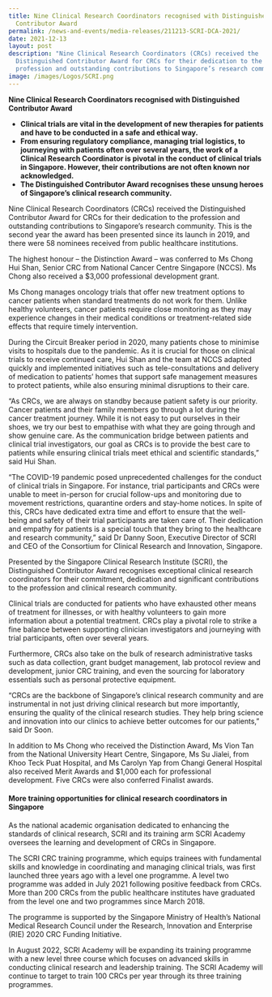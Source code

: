 ```yaml
---
title: Nine Clinical Research Coordinators recognised with Distinguished
  Contributor Award
permalink: /news-and-events/media-releases/211213-SCRI-DCA-2021/
date: 2021-12-13
layout: post
description: "Nine Clinical Research Coordinators (CRCs) received the
  Distinguished Contributor Award for CRCs for their dedication to the
  profession and outstanding contributions to Singapore’s research community. "
image: /images/Logos/SCRI.png
---
```

**Nine Clinical Research Coordinators recognised with Distinguished Contributor Award**

*   __Clinical trials are vital in the development of new therapies for patients and have to be conducted in a safe and ethical way.__
*   __From ensuring regulatory compliance, managing trial logistics, to journeying with patients often over several years, the work of a Clinical Research Coordinator is pivotal in the conduct of clinical trials in Singapore. However, their contributions are not often known nor acknowledged.__
*   __The Distinguished Contributor Award recognises these unsung heroes of Singapore’s clinical research community.__

Nine Clinical Research Coordinators (CRCs) received the Distinguished Contributor Award for CRCs for their dedication to the profession and outstanding contributions to Singapore’s research community. This is the second year the award has been presented since its launch in 2019, and there were 58 nominees received from public healthcare institutions.

The highest honour – the Distinction Award – was conferred to Ms Chong Hui Shan, Senior CRC from National Cancer Centre Singapore (NCCS). Ms Chong also received a $3,000 professional development grant.

Ms Chong manages oncology trials that offer new treatment options to cancer patients when standard treatments do not work for them. Unlike healthy volunteers, cancer patients require close monitoring as they may experience changes in their medical conditions or treatment-related side effects that require timely intervention.

During the Circuit Breaker period in 2020, many patients chose to minimise visits to hospitals due to the pandemic. As it is crucial for those on clinical trials to receive continued care, Hui Shan and the team at NCCS adapted quickly and implemented initiatives such as tele-consultations and delivery of medication to patients’ homes that support safe management measures to protect patients, while also ensuring minimal disruptions to their care.

“As CRCs, we are always on standby because patient safety is our priority. Cancer patients and their family members go through a lot during the cancer treatment journey. While it is not easy to put ourselves in their shoes, we try our best to empathise with what they are going through and show genuine care. As the communication bridge between patients and clinical trial investigators, our goal as CRCs is to provide the best care to patients while ensuring clinical trials meet ethical and scientific standards,” said Hui Shan.

“The COVID-19 pandemic posed unprecedented challenges for the conduct of clinical trials in Singapore. For instance, trial participants and CRCs were unable to meet in-person for crucial follow-ups and monitoring due to movement restrictions, quarantine orders and stay-home notices. In spite of this, CRCs have dedicated extra time and effort to ensure that the well-being and safety of their trial participants are taken care of. Their dedication and empathy for patients is a special touch that they bring to the healthcare and research community,” said Dr Danny Soon, Executive Director of SCRI and CEO of the Consortium for Clinical Research and Innovation, Singapore.

Presented by the Singapore Clinical Research Institute (SCRI), the Distinguished Contributor Award recognises exceptional clinical research coordinators for their commitment, dedication and significant contributions to the profession and clinical research community.

Clinical trials are conducted for patients who have exhausted other means of treatment for illnesses, or with healthy volunteers to gain more information about a potential treatment. CRCs play a pivotal role to strike a fine balance between supporting clinician investigators and journeying with trial participants, often over several years.

Furthermore, CRCs also take on the bulk of research administrative tasks such as data collection, grant budget management, lab protocol review and development, junior CRC training, and even the sourcing for laboratory essentials such as personal protective equipment.

“CRCs are the backbone of Singapore’s clinical research community and are instrumental in not just driving clinical research but more importantly, ensuring the quality of the clinical research studies. They help bring science and innovation into our clinics to achieve better outcomes for our patients,” said Dr Soon.

In addition to Ms Chong who received the Distinction Award, Ms Vion Tan from the National University Heart Centre, Singapore, Ms Su Jialei, from Khoo Teck Puat Hospital, and Ms Carolyn Yap from Changi General Hospital also received Merit Awards and $1,000 each for professional development. Five CRCs were also conferred Finalist awards.

#### **More training opportunities for clinical research coordinators in Singapore**

As the national academic organisation dedicated to enhancing the standards of clinical research, SCRI and its training arm SCRI Academy oversees the learning and development of CRCs in Singapore.

The SCRI CRC training programme, which equips trainees with fundamental skills and knowledge in coordinating and managing clinical trials, was first launched three years ago with a level one programme. A level two programme was added in July 2021 following positive feedback from CRCs. More than 200 CRCs from the public healthcare institutes have graduated from the level one and two programmes since March 2018.

The programme is supported by the Singapore Ministry of Health’s National Medical Research Council under the Research, Innovation and Enterprise (RIE) 2020 CRC Funding Initiative.

In August 2022, SCRI Academy will be expanding its training programme with a new level three course which focuses on advanced skills in conducting clinical research and leadership training. The SCRI Academy will continue to target to train 100 CRCs per year through its three training programmes.